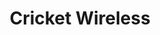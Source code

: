 ---
title: "Cricket Wireless"
url: /amarillo/cricket-wireless-south-soncy-road/
shop: mobile phone
---